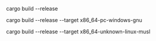 cargo build --release

cargo build --release --target x86_64-pc-windows-gnu

cargo build --release --target x86_64-unknown-linux-musl